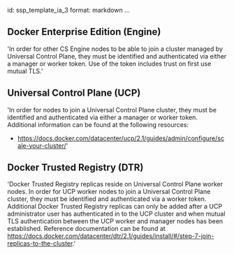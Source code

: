 id: ssp_template_ia_3
format: markdown
...
## Docker Enterprise Edition (Engine)

'In order for other CS Engine nodes to be able to join a cluster
managed by Universal Control Plane, they must be identified and
authenticated via either a manager or worker token. Use of the token
includes trust on first use mutual TLS.'
## Universal Control Plane (UCP)

'In order for nodes to join a Universal Control Plane cluster, they
must be identified and authenticated via either a manager or worker
token. Additional information can be found at the following resources:

- https://docs.docker.com/datacenter/ucp/2.1/guides/admin/configure/scale-your-cluster/'
## Docker Trusted Registry (DTR)

'Docker Trusted Registry replicas reside on Universal Control Plane
worker nodes. In order for UCP worker nodes to join a Universal
Control Plane cluster, they must be identified and authenticated via a
worker token. Additional Docker Trusted Registry replicas can only be
added after a UCP administrator user has authenticated in to the UCP
cluster and when mutual TLS authentication between the UCP worker and
manager nodes has been established. Reference documentation can be
found at
https://docs.docker.com/datacenter/dtr/2.1/guides/install/#/step-7-join-replicas-to-the-cluster.'
